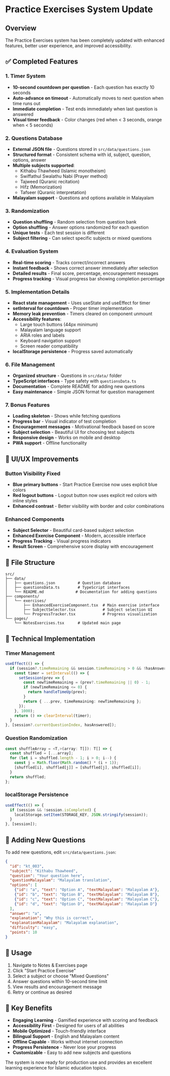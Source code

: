 # Practice Exercises System Update

## Overview
The Practice Exercises system has been completely updated with enhanced features, better user experience, and improved accessibility.

## ✅ Completed Features

### 1. Timer System
- **10-second countdown per question** - Each question has exactly 10 seconds
- **Auto-advance on timeout** - Automatically moves to next question when time runs out
- **Immediate completion** - Test ends immediately when last question is answered
- **Visual timer feedback** - Color changes (red when < 3 seconds, orange when < 5 seconds)

### 2. Questions Database
- **External JSON file** - Questions stored in `src/data/questions.json`
- **Structured format** - Consistent schema with id, subject, question, options, answer
- **Multiple subjects supported**:
  - Kithabu Thawheed (Islamic monotheism)
  - Swiffathul Swalathu Nabi (Prayer method)
  - Tajweed (Quranic recitation)
  - Hifz (Memorization)
  - Tafseer (Quranic interpretation)
- **Malayalam support** - Questions and options available in Malayalam

### 3. Randomization
- **Question shuffling** - Random selection from question bank
- **Option shuffling** - Answer options randomized for each question
- **Unique tests** - Each test session is different
- **Subject filtering** - Can select specific subjects or mixed questions

### 4. Evaluation System
- **Real-time scoring** - Tracks correct/incorrect answers
- **Instant feedback** - Shows correct answer immediately after selection
- **Detailed results** - Final score, percentage, encouragement messages
- **Progress tracking** - Visual progress bar showing completion percentage

### 5. Implementation Details
- **React state management** - Uses useState and useEffect for timer
- **setInterval for countdown** - Proper timer implementation
- **Memory leak prevention** - Timers cleared on component unmount
- **Accessibility features**:
  - Large touch buttons (44px minimum)
  - Malayalam language support
  - ARIA roles and labels
  - Keyboard navigation support
  - Screen reader compatibility
- **localStorage persistence** - Progress saved automatically

### 6. File Management
- **Organized structure** - Questions in `src/data/` folder
- **TypeScript interfaces** - Type safety with `questionsData.ts`
- **Documentation** - Complete README for adding new questions
- **Easy maintenance** - Simple JSON format for question management

### 7. Bonus Features
- **Loading skeleton** - Shows while fetching questions
- **Progress bar** - Visual indicator of test completion
- **Encouragement messages** - Motivational feedback based on score
- **Subject selection** - Beautiful UI for choosing test subjects
- **Responsive design** - Works on mobile and desktop
- **PWA support** - Offline functionality

## 🎨 UI/UX Improvements

### Button Visibility Fixed
- **Blue primary buttons** - Start Practice Exercise now uses explicit blue colors
- **Red logout buttons** - Logout button now uses explicit red colors with inline styles
- **Enhanced contrast** - Better visibility with border and color combinations

### Enhanced Components
- **Subject Selector** - Beautiful card-based subject selection
- **Enhanced Exercise Component** - Modern, accessible interface
- **Progress Tracking** - Visual progress indicators
- **Result Screen** - Comprehensive score display with encouragement

## 📁 File Structure

```
src/
├── data/
│   ├── questions.json          # Question database
│   ├── questionsData.ts        # TypeScript interfaces
│   └── README.md              # Documentation for adding questions
├── components/
│   └── exercises/
│       ├── EnhancedExerciseComponent.tsx  # Main exercise interface
│       ├── SubjectSelector.tsx            # Subject selection UI
│       └── ProgressTracker.tsx            # Progress visualization
└── pages/
    └── NotesExercises.tsx      # Updated main page
```

## 🔧 Technical Implementation

### Timer Management
```typescript
useEffect(() => {
  if (session?.timeRemaining && session.timeRemaining > 0 && !hasAnswered) {
    const timer = setInterval(() => {
      setSession(prev => {
        const newTimeRemaining = (prev?.timeRemaining || 0) - 1;
        if (newTimeRemaining <= 0) {
          return handleTimeUp(prev);
        }
        return { ...prev, timeRemaining: newTimeRemaining };
      });
    }, 1000);
    return () => clearInterval(timer);
  }
}, [session?.currentQuestionIndex, hasAnswered]);
```

### Question Randomization
```typescript
const shuffleArray = <T,>(array: T[]): T[] => {
  const shuffled = [...array];
  for (let i = shuffled.length - 1; i > 0; i--) {
    const j = Math.floor(Math.random() * (i + 1));
    [shuffled[i], shuffled[j]] = [shuffled[j], shuffled[i]];
  }
  return shuffled;
};
```

### localStorage Persistence
```typescript
useEffect(() => {
  if (session && !session.isCompleted) {
    localStorage.setItem(STORAGE_KEY, JSON.stringify(session));
  }
}, [session]);
```

## 📝 Adding New Questions

To add new questions, edit `src/data/questions.json`:

```json
{
  "id": "kt_003",
  "subject": "Kithabu Thawheed",
  "question": "Your question here",
  "questionMalayalam": "Malayalam translation",
  "options": [
    {"id": "a", "text": "Option A", "textMalayalam": "Malayalam A"},
    {"id": "b", "text": "Option B", "textMalayalam": "Malayalam B"},
    {"id": "c", "text": "Option C", "textMalayalam": "Malayalam C"},
    {"id": "d", "text": "Option D", "textMalayalam": "Malayalam D"}
  ],
  "answer": "a",
  "explanation": "Why this is correct",
  "explanationMalayalam": "Malayalam explanation",
  "difficulty": "easy",
  "points": 10
}
```

## 🚀 Usage

1. Navigate to Notes & Exercises page
2. Click "Start Practice Exercise"
3. Select a subject or choose "Mixed Questions"
4. Answer questions within 10-second time limit
5. View results and encouragement message
6. Retry or continue as desired

## 🎯 Key Benefits

- **Engaging Learning** - Gamified experience with scoring and feedback
- **Accessibility First** - Designed for users of all abilities
- **Mobile Optimized** - Touch-friendly interface
- **Bilingual Support** - English and Malayalam content
- **Offline Capable** - Works without internet connection
- **Progress Persistence** - Never lose your progress
- **Customizable** - Easy to add new subjects and questions

The system is now ready for production use and provides an excellent learning experience for Islamic education topics.